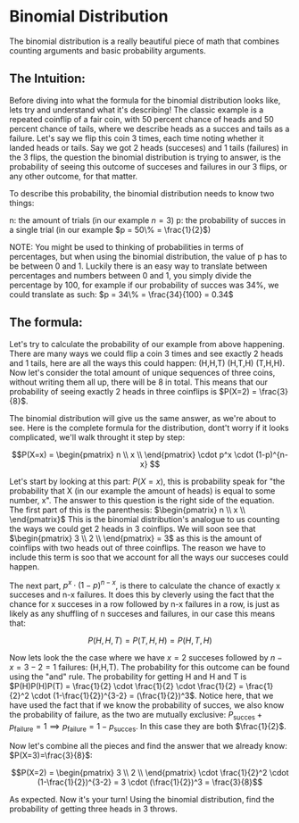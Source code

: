# Binomial Distribution

The binomial distribution is a really beautiful piece of math that combines counting arguments and basic probability arguments.

## The Intuition:
Before diving into what the formula for the binomial distribution looks like, lets try and understand what it's describing! The classic example is a repeated coinflip of a fair coin, with 50 percent chance of heads and 50 percent chance of tails, where we describe heads as a succes and tails as a failure. Let's say we flip this coin 3 times, each time noting whether it landed heads or tails. Say we got 2 heads (succeses) and 1 tails (failures) in the 3 flips, the question the binomial distribution is trying to answer, is the probability of seeing this outcome of succeses and failures in our 3 flips, or any other outcome, for that matter. 

To describe this probability, the binomial distribution needs to know two things: 

n: the amount of trials (in our example $n = 3$)
p: the probability of succes in a single trial (in our example $p = 50\% = \frac{1}{2}$)

NOTE: You might be used to thinking of probabilities in terms of percentages, but when using the binomial distribution, the value of p has to be between 0 and 1. Luckily there is an easy way to translate between percentages and numbers between 0 and 1, you simply divide the percentage by 100, for example if our probability of succes was $34\%$, we could translate as such: $p = 34\% = \frac{34}{100} = 0.34$

## The formula:
Let's try to calculate the probability of our example from above happening. There are many ways we could flip a coin 3 times and see exactly 2 heads and 1 tails, here are all the ways this could happen: (H,H,T)  (H,T,H)  (T,H,H). Now let's consider the total amount of unique sequences of three coins, without writing them all up, there will be 8 in total. This means that our probability of seeing exactly 2 heads in three coinflips is $P(X=2) = \frac{3}{8}$. 

The binomial distribution will give us the same answer, as we're about to see. Here is the complete formula for the distribution, dont't worry if it looks complicated, we'll walk throught it step by step:

$$P(X=x) = 
\begin{pmatrix}
n \\
x \\
\end{pmatrix}
\cdot p^x \cdot (1-p)^{n-x}
$$

Let's start by looking at this part: $P(X=x)$, this is probability speak for "the probability that X (in our example the amount of heads) is equal to some number, x". The answer to this question is the right side of the equation. The first part of this is the parenthesis:
$\begin{pmatrix}
n \\
x \\
\end{pmatrix}$
This is the binomial distribution's analogue to us counting the ways we could get 2 heads in 3 coinflips. We will soon see that
$\begin{pmatrix}
3 \\
2 \\
\end{pmatrix} = 3$
as this is the amount of coinflips with two heads out of three coinflips. The reason we have to include this term is soo that we account for all the ways our succeses could happen. 

The next part, $p^x \cdot (1-p)^{n-x}$, is there to calculate the chance of exactly x succeses and n-x failures. It does this by cleverly using the fact that the chance for x succeses in a row followed by n-x failures in a row, is just as likely as any shuffling of n succeses and failures, in our case this means that:

$$P(H,H,T) = P(T,H,H) = P(H,T,H)$$

Now lets look the the case where we have $x=2$ succeses followed by $n-x=3-2=1$ failures: (H,H,T). The probability for this outcome can be found using the "and" rule. The probability for getting H and H and T is $P(H)P(H)P(T) = \frac{1}{2} \cdot \frac{1}{2} \cdot \frac{1}{2} = \frac{1}{2}^2 \cdot (1-\frac{1}{2})^{3-2} = (\frac{1}{2})^3$. Notice here, that we have used the fact that if we know the probability of succes, we also know the probability of failure, as the two are mutually exclusive: $P_{\text{succes}} + p_{\text{failure}} = 1 \implies p_{\text{failure}} = 1-p_{\text{succes}}$. In this case they are both $\frac{1}{2}$. 

Now let's combine all the pieces and find the answer that we already know: $P(X=3)=\frac{3}{8}$:

$$P(X=2) = 
\begin{pmatrix}
3 \\
2 \\
\end{pmatrix}
\cdot \frac{1}{2}^2 \cdot (1-\frac{1}{2})^{3-2} = 3 \cdot (\frac{1}{2})^3 = \frac{3}{8}$$

As expected. Now it's your turn! Using the binomial distribution, find the probability of getting three heads in 3 throws. 





